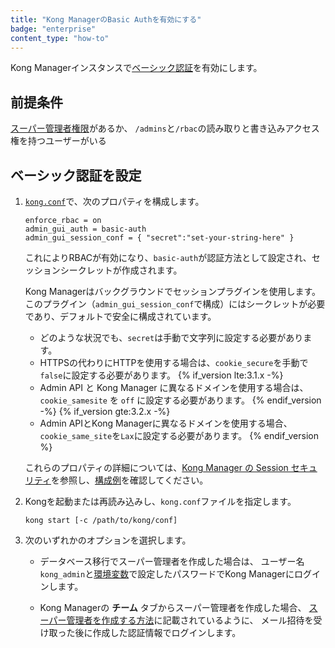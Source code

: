```yaml
---
title: "Kong ManagerのBasic Authを有効にする"
badge: "enterprise"
content_type: "how-to"
---
```

Kong Managerインスタンスで[ベーシック認証](/hub/kong-inc/basic-auth/)を有効にします。

前提条件
----

[スーパー管理者権限](/gateway/{{page.release}}/kong-manager/auth/super-admin/)があるか、
`/admins`と`/rbac`の読み取りと書き込みアクセス権を持つユーザーがいる

ベーシック認証を設定
----------

1. [`kong.conf`](/gateway/{{page.release}}/reference/configuration/)で、次のプロパティを構成します。

       enforce_rbac = on
       admin_gui_auth = basic-auth
       admin_gui_session_conf = { "secret":"set-your-string-here" }

   これによりRBACが有効になり、`basic-auth`が認証方法として設定され、セッションシークレットが作成されます。

   Kong Managerはバックグラウンドでセッションプラグインを使用します。
   このプラグイン（`admin_gui_session_conf`で構成）にはシークレットが必要であり、デフォルトで安全に構成されています。
   * どのような状況でも、`secret`は手動で文字列に設定する必要があります。
   * HTTPSの代わりにHTTPを使用する場合は、`cookie_secure`を手動で`false`に設定する必要があります。
   {% if_version lte:3.1.x -%}
   * Admin API と Kong Manager に異なるドメインを使用する場合は、`cookie_samesite` を `off` に設定する必要があります。
   {% endif_version -%}
   {% if_version gte:3.2.x -%}
   * Admin APIとKong Managerに異なるドメインを使用する場合、`cookie_same_site`を`Lax`に設定する必要があります。 {% endif_version %}

   これらのプロパティの詳細については、[Kong Manager の Session セキュリティ](/gateway/{{page.release}}/kong-manager/auth/sessions/#session-security)を参照し、[構成例](/gateway/{{page.release}}/kong-manager/auth/sessions/#example-configurations)を確認してください。
2. Kongを起動または再読み込みし、`kong.conf`ファイルを指定します。

       kong start [-c /path/to/kong/conf]

3. 次のいずれかのオプションを選択します。

   * データベース移行でスーパー管理者を作成した場合は、
     ユーザー名`kong_admin`と[環境変数](/gateway/{{page.release}}/production/access-control/start-securely/)で設定したパスワードでKong Managerにログインします。

   * Kong Managerの **チーム** タブからスーパー管理者を作成した場合、
     [スーパー管理者を作成する方法](/gateway/{{page.release}}/kong-manager/auth/super-admin/)に記載されているように、
     メール招待を受け取った後に作成した認証情報でログインします。

